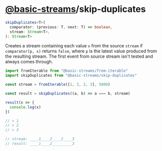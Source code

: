 # [@basic-streams](https://github.com/rpominov/basic-streams)/skip-duplicates

<!-- doc -->

```typescript
skipDuplicates<T>(
  comparator: (previous: T, next: T) => boolean,
  stream: Stream<T>,
): Stream<T>
```

Creates a stream containing each value `x` from the source `stream` if
`comparator(p, x)` returns `false`, where `p` is the latest value produced from
the resulting stream. The first event from source stream isn't tested and always
comes through.

```js
import fromIterable from "@basic-streams/from-iterable"
import skipDuplicates from "@basic-streams/skip-duplicates"

const stream = fromIterable([1, 2, 2, 3], 5000)

const result = skipDuplicates((a, b) => a === b, stream)

result(x => {
  console.log(x)
})

// > 1
// > 2
// > 3

// stream: ____1____2____2____3
// result: ____1____2_________3
```

<!-- docstop -->
